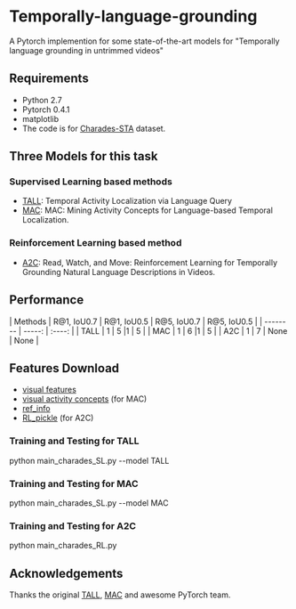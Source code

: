 # Temporally-language-grounding
A Pytorch implemention for some state-of-the-art models for "Temporally language grounding in untrimmed videos"

## Requirements
- Python 2.7
- Pytorch 0.4.1
- matplotlib
- The code is for [Charades-STA](https://arxiv.org/pdf/1705.02101.pdf) dataset.

## Three Models for this task
### Supervised Learning based methods
- [TALL](http://openaccess.thecvf.com/content_ICCV_2017/papers/Gao_TALL_Temporal_Activity_ICCV_2017_paper.pdf): Temporal Activity Localization via Language Query
- [MAC](https://arxiv.org/pdf/1811.08925.pdf): MAC: Mining Activity Concepts for Language-based Temporal Localization.
### Reinforcement Learning based method
- [A2C]((https://arxiv.org/abs/1901.06829v1)): Read, Watch, and Move: Reinforcement Learning for Temporally Grounding Natural Language Descriptions in Videos.

## Performance
| Methods        | R@1, IoU0.7   |  R@1, IoU0.5  | R@5, IoU0.7   |  R@5, IoU0.5  |
| --------   | -----:   | :----: |
| TALL        | 1      |   5    |1      |   5    |
|  MAC        | 1      |   6    |1      |   5    |
|  A2C        | 1      |   7    |  None      |   None    |

## Features Download
- [visual features](https://drive.google.com/open?id=1vFxDw4AkGVgfILH-6xaHofLZ7PbWwFC2)
- [visual activity concepts](https://drive.google.com/open?id=1biKPDmb7hbzowKLMIRSTLE0w_tWbGPAe) (for MAC)
- [ref_info](https://drive.google.com/open?id=16rFGu9rnhnH-WQeUmN7VtMgljrhGspll)
- [RL_pickle]() (for A2C)

### Training and Testing for TALL
python main_charades_SL.py --model TALL

### Training and Testing for MAC
python main_charades_SL.py --model MAC

### Training and Testing for A2C
python main_charades_RL.py


## Acknowledgements
Thanks the original [TALL](https://github.com/jiyanggao/TALL), [MAC](https://github.com/runzhouge/MAC) and awesome PyTorch team.


